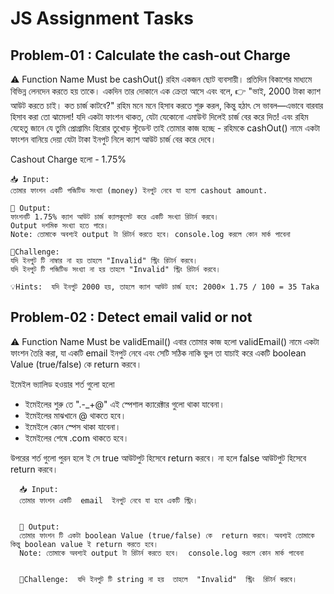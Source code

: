 # JS Assignment Tasks

## Problem-01 : Calculate the cash-out Charge

⚠️ Function Name Must be cashOut()
রহিম একজন ছোট ব্যবসায়ী। প্রতিদিন বিকাশের মাধ্যমে বিভিন্ন লেনদেন করতে হয় তাকে। একদিন তার দোকানে এক ক্রেতা আসে এবং বলে, 👉 "ভাই, 2000 টাকা ক্যাশ আউট করতে চাই। কত চার্জ কাটবে?"
রহিম মনে মনে হিসাব করতে শুরু করল, কিন্তু হঠাৎ সে ভাবল—এভাবে বারবার হিসাব করা তো ঝামেলা! যদি একটা ফাংশন থাকত, যেটা যেকোনো এমাউন্ট দিলেই চার্জ বের করে দিত! এবং রহিম যেহেতু জানে যে তুমি প্রোগ্রামিং হিরোর তুখোড় স্টুডেন্ট তাই তোমার কাজ হচ্ছে -
রহিমকে cashOut() নামে একটা ফাংশন বানিয়ে দেয়া যেটা টাকা ইনপুট নিলে ক্যাশ আউট চার্জ বের করে দেবে।

Cashout Charge হলো - 1.75%

    📥 Input:
    তোমার ফাংশন একটি পজিটিভ সংখ্যা (money) ইনপুট নেবে যা হলো cashout amount.

    🚀 Output:
    ফাংশনটি 1.75% ক্যাশ আউট চার্জ ক্যালকুলেট করে একটি সংখ্যা রিটার্ন করবে।
    Output দশমিক সংখ্যা হতে পারে।
    Note: তোমাকে অবশ্যই output টা রিটার্ন করতে হবে। console.log করলে কোন মার্ক পাবেনা

    🚩Challenge:
    যদি ইনপুট টি নাম্বার না হয় তাহলে "Invalid" স্ট্রিং রিটার্ন করবে।
    যদি ইনপুট টি পজিটিভ সংখ্যা না হয় তাহলে "Invalid" স্ট্রিং রিটার্ন করবে।

    💡Hints:  যদি ইনপুট 2000 হয়, তাহলে ক্যাশ আউট চার্জ হবে: 2000× 1.75 / 100 = 35 Taka

## Problem-02 : Detect email valid or not

⚠️ Function Name Must be validEmail()
এবার তোমার কাজ হলো validEmail() নামে একটা ফাংশন তৈরি করা, যা একটি email ইনপুট নেবে এবং সেটি সঠিক নাকি ভুল তা যাচাই করে একটি boolean Value (true/false) কে return করবে।

ইমেইল ভ্যালিড হওয়ার শর্ত গুলো হলো

- ইমেইলের শুরু তে ".-\_+@" এই স্পেশাল ক্যারেক্টার গুলো থাকা যাবেনা।
- ইমেইলের মাঝখানে @ থাকতে হবে।
- ইমেইলে কোন স্পেস থাকা যাবেনা।
- ইমেইলের শেষে .com থাকতে হবে।

উপরের শর্ত গুলো পুরন হলে ই সে true আউটপুট হিসেবে return করবে। না হলে false আউটপুট হিসেবে return করবে।

      📥 Input:
      তোমার ফাংশন একটি  email  ইনপুট নেবে যা হবে একটি স্ট্রিং।


      🚀 Output:
      তোমার ফাংশন টি একটা boolean Value (true/false) কে  return করবে। অবশ্যই তোমাকে কিন্তু boolean value ই return করতে হবে।
      Note: তোমাকে অবশ্যই output টা রিটার্ন করতে হবে।  console.log করলে কোন মার্ক পাবেনা


      🚩Challenge:  যদি ইনপুট টি string না হয়  তাহলে  "Invalid"  স্ট্রিং  রিটার্ন করবে।
